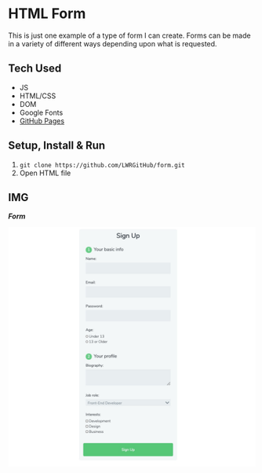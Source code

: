 # HTML Form
This is just one example of a type of form I can create. Forms can be made in a variety of different ways depending upon what is requested.


## Tech Used
- JS
- HTML/CSS
- DOM
- Google Fonts
- [GitHub Pages](https://lwrgithub.github.io/form/)


## Setup, Install & Run
1. `git clone https://github.com/LWRGitHub/form.git`
2. Open HTML file


## IMG

***Form***

<img src="https://raw.githubusercontent.com/LWRGitHub/form/main/form.jpg" alt="this is a screen shot of the form, it has a green button at the bottom & black letters indicating was too tight in the gray areas.">